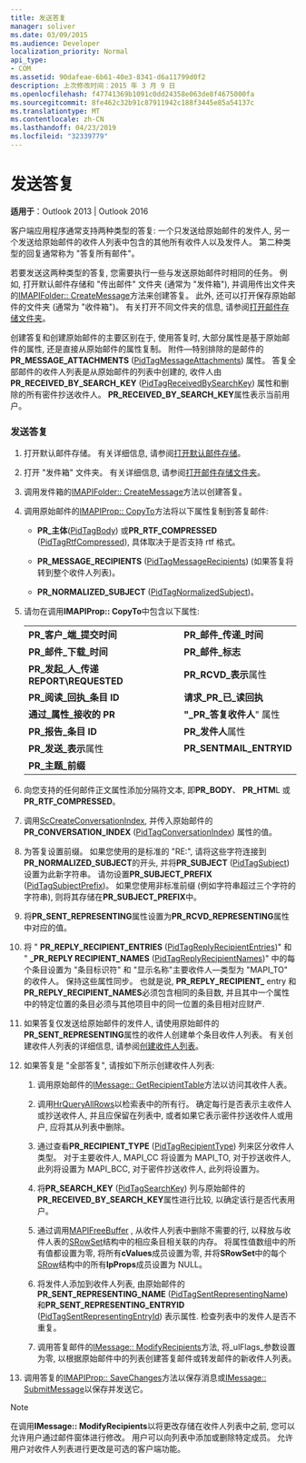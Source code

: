```yaml
---
title: 发送答复
manager: soliver
ms.date: 03/09/2015
ms.audience: Developer
localization_priority: Normal
api_type:
- COM
ms.assetid: 90dafeae-6b61-40e3-8341-d6a11799d0f2
description: 上次修改时间：2015 年 3 月 9 日
ms.openlocfilehash: f47741369b1091c0dd24358e063de8f4675000fa
ms.sourcegitcommit: 8fe462c32b91c87911942c188f3445e85a54137c
ms.translationtype: MT
ms.contentlocale: zh-CN
ms.lasthandoff: 04/23/2019
ms.locfileid: "32339779"
---
```

# <a name="sending-a-reply"></a>发送答复

**适用于**：Outlook 2013 | Outlook 2016 
  
客户端应用程序通常支持两种类型的答复: 一个只发送给原始邮件的发件人, 另一个发送给原始邮件的收件人列表中包含的其他所有收件人以及发件人。 第二种类型的回复通常称为 "答复所有邮件"。
  
若要发送这两种类型的答复, 您需要执行一些与发送原始邮件时相同的任务。 例如, 打开默认邮件存储和 "传出邮件" 文件夹 (通常为 "发件箱"), 并调用传出文件夹的[IMAPIFolder:: CreateMessage](imapifolder-createmessage.md)方法来创建答复。 此外, 还可以打开保存原始邮件的文件夹 (通常为 "收件箱")。 有关打开不同文件夹的信息, 请参阅[打开邮件存储文件夹](opening-a-message-store-folder.md)。
  
创建答复和创建原始邮件的主要区别在于, 使用答复时, 大部分属性是基于原始邮件的属性, 还是直接从原始邮件的属性复制。 附件—特别排除的是邮件的**PR_MESSAGE_ATTACHMENTS** ([PidTagMessageAttachments](pidtagmessageattachments-canonical-property.md)) 属性。 答复全部邮件的收件人列表是从原始邮件的列表中创建的, 收件人由**PR_RECEIVED_BY_SEARCH_KEY** ([PidTagReceivedBySearchKey](pidtagreceivedbysearchkey-canonical-property.md)) 属性和删除的所有密件抄送收件人。 **PR_RECEIVED_BY_SEARCH_KEY**属性表示当前用户。 
  
### <a name="to-send-a-reply"></a>发送答复
  
1. 打开默认邮件存储。 有关详细信息, 请参阅[打开默认邮件存储](opening-the-default-message-store.md)。
    
2. 打开 "发件箱" 文件夹。 有关详细信息, 请参阅[打开邮件存储文件夹](opening-a-message-store-folder.md)。
    
3. 调用发件箱的[IMAPIFolder:: CreateMessage](imapifolder-createmessage.md)方法以创建答复。 
    
4. 调用原始邮件的[IMAPIProp:: CopyTo](imapiprop-copyto.md)方法将以下属性复制到答复邮件: 
    
   - **PR\_主体**([PidTagBody](pidtagbody-canonical-property.md)) 或**PR_RTF_COMPRESSED** ([PidTagRtfCompressed](pidtagrtfcompressed-canonical-property.md)), 具体取决于是否支持 rtf 格式。
    
   - **PR\_MESSAGE_RECIPIENTS** ([PidTagMessageRecipients](pidtagmessagerecipients-canonical-property.md)) (如果答复将转到整个收件人列表)。
    
   - **PR\_NORMALIZED_SUBJECT** ([PidTagNormalizedSubject](pidtagnormalizedsubject-canonical-property.md))。
    
5. 请勿在调用**IMAPIProp:: CopyTo**中包含以下属性:
    
    |||
    |:-----|:-----|
    |**PR\_客户\_端\_提交时间** <br/> |**PR\_邮件\_传递\_时间** <br/> |
    |**PR\_邮件\_下载\_时间** <br/> |**PR\_邮件\_标志** <br/> |
    |**PR\_发起\_人\_传递 REPORT\REQUESTED** <br/> |**PR\_RCVD\_表示**属性  <br/> |
    |**PR\_阅读\_回执\_条目 ID** <br/> |**请求\_PR\_已\_读回执** <br/> |
    |**通过\_属性\_接收的 PR**  <br/> |**"\_PR\_答复收件人**" 属性  <br/> |
    |**PR\_报告\_条目 ID** <br/> |**PR\_发件人**属性  <br/> |
    |**PR\_发送\_表示**属性  <br/> |**PR\_SENTMAIL\_ENTRYID** <br/> |
    |**PR\_主题\_前缀** <br/> | <br/> |
   
6. 向您支持的任何邮件正文属性添加分隔符文本, 即**PR_BODY**、 **PR_HTM**L 或**PR_RTF_COMPRESSED**。
    
7. 调用[ScCreateConversationIndex](sccreateconversationindex.md), 并传入原始邮件的**PR_CONVERSATION_INDEX** ([PidTagConversationIndex](pidtagconversationindex-canonical-property.md)) 属性的值。
    
8. 为答复设置前缀。 如果您使用的是标准的 "RE:", 请将这些字符连接到**PR_NORMALIZED_SUBJECT**的开头, 并将**PR_SUBJECT** ([PidTagSubject](pidtagsubject-canonical-property.md)) 设置为此新字符串。 请勿设置**PR_SUBJECT_PREFIX** ([PidTagSubjectPrefix](pidtagsubjectprefix-canonical-property.md))。 如果您使用非标准前缀 (例如字符串超过三个字符的字符串), 则将其存储在**PR_SUBJECT_PREFIX**中。 
    
9. 将**PR_SENT_REPRESENTING**属性设置为**PR_RCVD_REPRESENTING**属性中对应的值。 
    
10. 将 " **PR\_REPLY_RECIPIENT_ENTRIES** ([PidTagReplyRecipientEntries](pidtagreplyrecipiententries-canonical-property.md))" 和 " **\_PR_REPLY RECIPIENT_NAMES** ([PidTagReplyRecipientNames](pidtagreplyrecipientnames-canonical-property.md))" 中的每个条目设置为 "条目标识符" 和 "显示名称"主要收件人—类型为 "MAPI_TO" 的收件人。 保持这些属性同步。 也就是说, **PR_REPLY_RECIPIENT\_** entry 和**PR_REPLY_RECIPIENT_NAMES**必须包含相同的条目数, 并且其中一个属性中的特定位置的条目必须与其他项目中的同一位置的条目相对应财产. 
    
11. 如果答复仅发送给原始邮件的发件人, 请使用原始邮件的**PR_SENT_REPRESENTING**属性的收件人创建单个条目收件人列表。 有关创建收件人列表的详细信息, 请参阅[创建收件人列表](creating-a-recipient-list.md)。
    
12. 如果答复是 "全部答复", 请按如下所示创建收件人列表:
    
    1. 调用原始邮件的[IMessage:: GetRecipientTable](imessage-getrecipienttable.md)方法以访问其收件人表。 
        
    2. 调用[HrQueryAllRows](hrqueryallrows.md)以检索表中的所有行。 确定每行是否表示主收件人或抄送收件人, 并且应保留在列表中, 或者如果它表示密件抄送收件人或用户, 应将其从列表中删除。 
        
    3. 通过查看**PR_RECIPIENT_TYPE** ([PidTagRecipientType](pidtagrecipienttype-canonical-property.md)) 列来区分收件人类型。 对于主要收件人, MAPI_CC 将设置为 MAPI_TO, 对于抄送收件人, 此列将设置为 MAPI_BCC, 对于密件抄送收件人, 此列将设置为。 
        
    4. 将**PR_SEARCH_KEY** ([PidTagSearchKey](pidtagsearchkey-canonical-property.md)) 列与原始邮件的**PR_RECEIVED_BY_SEARCH_KEY**属性进行比较, 以确定该行是否代表用户。 
        
    5. 通过调用[MAPIFreeBuffer](mapifreebuffer.md) , 从收件人列表中删除不需要的行, 以释放与收件人表的[SRowSet](srowset.md)结构中的相应条目相关联的内存。 将属性值数组中的所有值都设置为零, 将所有**cValues**成员设置为零, 并将**SRowSet**中的每个[SRow](srow.md)结构中的所有**lpProps**成员设置为 NULL。 
        
    6. 将发件人添加到收件人列表, 由原始邮件的**PR\_SENT_REPRESENTING_NAME** ([PidTagSentRepresentingName](pidtagsentrepresentingname-canonical-property.md)) 和**PR_SENT_REPRESENTING_ENTRYID** ([PidTagSentRepresentingEntryId](pidtagsentrepresentingentryid-canonical-property.md)) 表示属性. 检查列表中的发件人是否不重复。
        
    7. 调用答复邮件的[IMessage:: ModifyRecipients](imessage-modifyrecipients.md)方法, 将_ulFlags_参数设置为零, 以根据原始邮件中的列表创建答复邮件或转发邮件的新收件人列表。 
    
13. 调用答复的[IMAPIProp:: SaveChanges](imapiprop-savechanges.md)方法以保存消息或[IMessage:: SubmitMessage](imessage-submitmessage.md)以保存并发送它。 
    
> [!NOTE]
> 在调用**IMessage:: ModifyRecipients**以将更改存储在收件人列表中之前, 您可以允许用户通过邮件窗体进行修改。 用户可以向列表中添加或删除特定成员。 允许用户对收件人列表进行更改是可选的客户端功能。 
  

